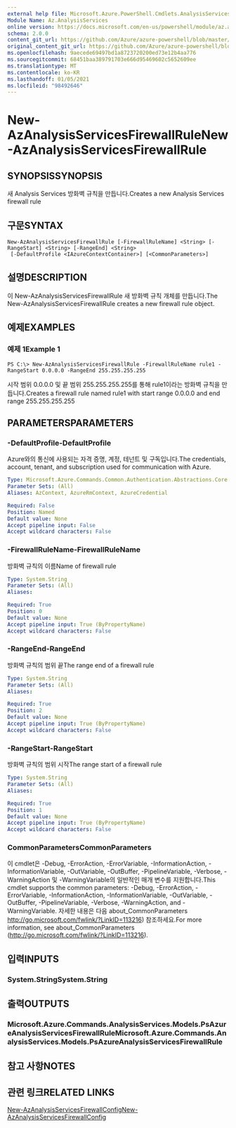 ```yaml
---
external help file: Microsoft.Azure.PowerShell.Cmdlets.AnalysisServices.dll-Help.xml
Module Name: Az.AnalysisServices
online version: https://docs.microsoft.com/en-us/powershell/module/az.analysisservices/new-azanalysisservicesfirewallrule
schema: 2.0.0
content_git_url: https://github.com/Azure/azure-powershell/blob/master/src/AnalysisServices/AnalysisServices/help/New-AzAnalysisServicesFirewallRule.md
original_content_git_url: https://github.com/Azure/azure-powershell/blob/master/src/AnalysisServices/AnalysisServices/help/New-AzAnalysisServicesFirewallRule.md
ms.openlocfilehash: 9aecede69497bd1a8723720200ed73e12b4aa776
ms.sourcegitcommit: 68451baa389791703e666d95469602c5652609ee
ms.translationtype: MT
ms.contentlocale: ko-KR
ms.lasthandoff: 01/05/2021
ms.locfileid: "98492646"
---
```

# <span data-ttu-id="30e9c-101">New-AzAnalysisServicesFirewallRule</span><span class="sxs-lookup"><span data-stu-id="30e9c-101">New-AzAnalysisServicesFirewallRule</span></span>

## <span data-ttu-id="30e9c-102">SYNOPSIS</span><span class="sxs-lookup"><span data-stu-id="30e9c-102">SYNOPSIS</span></span>
<span data-ttu-id="30e9c-103">새 Analysis Services 방화벽 규칙을 만듭니다.</span><span class="sxs-lookup"><span data-stu-id="30e9c-103">Creates a new Analysis Services firewall rule</span></span>

## <span data-ttu-id="30e9c-104">구문</span><span class="sxs-lookup"><span data-stu-id="30e9c-104">SYNTAX</span></span>

```
New-AzAnalysisServicesFirewallRule [-FirewallRuleName] <String> [-RangeStart] <String> [-RangeEnd] <String>
 [-DefaultProfile <IAzureContextContainer>] [<CommonParameters>]
```

## <span data-ttu-id="30e9c-105">설명</span><span class="sxs-lookup"><span data-stu-id="30e9c-105">DESCRIPTION</span></span>
<span data-ttu-id="30e9c-106">이 New-AzAnalysisServicesFirewallRule 새 방화벽 규칙 개체를 만듭니다.</span><span class="sxs-lookup"><span data-stu-id="30e9c-106">The New-AzAnalysisServicesFirewallRule creates a new firewall rule object.</span></span>

## <span data-ttu-id="30e9c-107">예제</span><span class="sxs-lookup"><span data-stu-id="30e9c-107">EXAMPLES</span></span>

### <span data-ttu-id="30e9c-108">예제 1</span><span class="sxs-lookup"><span data-stu-id="30e9c-108">Example 1</span></span>
```
PS C:\> New-AzAnalysisServicesFirewallRule -FirewallRuleName rule1 -RangeStart 0.0.0.0 -RangeEnd 255.255.255.255
```

<span data-ttu-id="30e9c-109">시작 범위 0.0.0.0 및 끝 범위 255.255.255.255를 통해 rule1이라는 방화벽 규칙을 만듭니다.</span><span class="sxs-lookup"><span data-stu-id="30e9c-109">Creates a firewall rule named rule1 with start range 0.0.0.0 and end range 255.255.255.255</span></span>

## <span data-ttu-id="30e9c-110">PARAMETERS</span><span class="sxs-lookup"><span data-stu-id="30e9c-110">PARAMETERS</span></span>

### <span data-ttu-id="30e9c-111">-DefaultProfile</span><span class="sxs-lookup"><span data-stu-id="30e9c-111">-DefaultProfile</span></span>
<span data-ttu-id="30e9c-112">Azure와의 통신에 사용되는 자격 증명, 계정, 테넌트 및 구독입니다.</span><span class="sxs-lookup"><span data-stu-id="30e9c-112">The credentials, account, tenant, and subscription used for communication with Azure.</span></span>

```yaml
Type: Microsoft.Azure.Commands.Common.Authentication.Abstractions.Core.IAzureContextContainer
Parameter Sets: (All)
Aliases: AzContext, AzureRmContext, AzureCredential

Required: False
Position: Named
Default value: None
Accept pipeline input: False
Accept wildcard characters: False
```

### <span data-ttu-id="30e9c-113">-FirewallRuleName</span><span class="sxs-lookup"><span data-stu-id="30e9c-113">-FirewallRuleName</span></span>
<span data-ttu-id="30e9c-114">방화벽 규칙의 이름</span><span class="sxs-lookup"><span data-stu-id="30e9c-114">Name of firewall rule</span></span>

```yaml
Type: System.String
Parameter Sets: (All)
Aliases:

Required: True
Position: 0
Default value: None
Accept pipeline input: True (ByPropertyName)
Accept wildcard characters: False
```

### <span data-ttu-id="30e9c-115">-RangeEnd</span><span class="sxs-lookup"><span data-stu-id="30e9c-115">-RangeEnd</span></span>
<span data-ttu-id="30e9c-116">방화벽 규칙의 범위 끝</span><span class="sxs-lookup"><span data-stu-id="30e9c-116">The range end of a firewall rule</span></span>

```yaml
Type: System.String
Parameter Sets: (All)
Aliases:

Required: True
Position: 2
Default value: None
Accept pipeline input: True (ByPropertyName)
Accept wildcard characters: False
```

### <span data-ttu-id="30e9c-117">-RangeStart</span><span class="sxs-lookup"><span data-stu-id="30e9c-117">-RangeStart</span></span>
<span data-ttu-id="30e9c-118">방화벽 규칙의 범위 시작</span><span class="sxs-lookup"><span data-stu-id="30e9c-118">The range start of a firewall rule</span></span>

```yaml
Type: System.String
Parameter Sets: (All)
Aliases:

Required: True
Position: 1
Default value: None
Accept pipeline input: True (ByPropertyName)
Accept wildcard characters: False
```

### <span data-ttu-id="30e9c-119">CommonParameters</span><span class="sxs-lookup"><span data-stu-id="30e9c-119">CommonParameters</span></span>
<span data-ttu-id="30e9c-120">이 cmdlet은 -Debug, -ErrorAction, -ErrorVariable, -InformationAction, -InformationVariable, -OutVariable, -OutBuffer, -PipelineVariable, -Verbose, -WarningAction 및 -WarningVariable의 일반적인 매개 변수를 지원합니다.</span><span class="sxs-lookup"><span data-stu-id="30e9c-120">This cmdlet supports the common parameters: -Debug, -ErrorAction, -ErrorVariable, -InformationAction, -InformationVariable, -OutVariable, -OutBuffer, -PipelineVariable, -Verbose, -WarningAction, and -WarningVariable.</span></span> <span data-ttu-id="30e9c-121">자세한 내용은 다음 about_CommonParameters http://go.microsoft.com/fwlink/?LinkID=113216) 참조하세요.</span><span class="sxs-lookup"><span data-stu-id="30e9c-121">For more information, see about_CommonParameters (http://go.microsoft.com/fwlink/?LinkID=113216).</span></span>

## <span data-ttu-id="30e9c-122">입력</span><span class="sxs-lookup"><span data-stu-id="30e9c-122">INPUTS</span></span>

### <span data-ttu-id="30e9c-123">System.String</span><span class="sxs-lookup"><span data-stu-id="30e9c-123">System.String</span></span>

## <span data-ttu-id="30e9c-124">출력</span><span class="sxs-lookup"><span data-stu-id="30e9c-124">OUTPUTS</span></span>

### <span data-ttu-id="30e9c-125">Microsoft.Azure.Commands.AnalysisServices.Models.PsAzureAnalysisServicesFirewallRule</span><span class="sxs-lookup"><span data-stu-id="30e9c-125">Microsoft.Azure.Commands.AnalysisServices.Models.PsAzureAnalysisServicesFirewallRule</span></span>

## <span data-ttu-id="30e9c-126">참고 사항</span><span class="sxs-lookup"><span data-stu-id="30e9c-126">NOTES</span></span>

## <span data-ttu-id="30e9c-127">관련 링크</span><span class="sxs-lookup"><span data-stu-id="30e9c-127">RELATED LINKS</span></span>

[<span data-ttu-id="30e9c-128">New-AzAnalysisServicesFirewallConfig</span><span class="sxs-lookup"><span data-stu-id="30e9c-128">New-AzAnalysisServicesFirewallConfig</span></span>](./New-AzAnalysisServicesFirewallConfig.md)